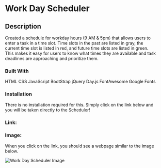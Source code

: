 # Work Day Scheduler

## Description
Created a schedule for workday hours (9 AM & 5pm) that allows users to enter a task in a time slot. Time slots in the past are listed in gray, the current time slot is listed in red, and future time slots are listed in green. This makes it easy for users to know what times they are available and task deadlines are approaching and prioritize them.

### Built With
HTML
CSS
JavaScript
BootStrap
jQuery
Day.js
FontAwesome
Google Fonts

### Installation
There is no installation required for this. 
Simply click on the link below and you will be taken directly to the Scheduler!

### Link: 




### Image: 
When you click on the link, you should see a webpage similar to the image below.

<img src="../Assets/Work-Day-Scheduler.gif" alt="Work Day Scheduler Image">